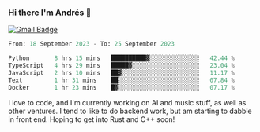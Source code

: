 ### Hi there I'm Andrés :lemon:

[![Gmail Badge](https://img.shields.io/badge/-gmail-c14438?style=flat-square&logo=Gmail&logoColor=white&link=mailto:houshuai0816@gmail.com)](mailto:ahduvvuri@gmail.com)

<!--START_SECTION:waka-->

```python
From: 18 September 2023 - To: 25 September 2023

Python       8 hrs 15 mins   ██████████▓░░░░░░░░░░░░░░   42.44 %
TypeScript   4 hrs 29 mins   █████▓░░░░░░░░░░░░░░░░░░░   23.04 %
JavaScript   2 hrs 10 mins   ██▓░░░░░░░░░░░░░░░░░░░░░░   11.17 %
Text         1 hr 31 mins    ██░░░░░░░░░░░░░░░░░░░░░░░   07.84 %
Docker       1 hr 23 mins    █▓░░░░░░░░░░░░░░░░░░░░░░░   07.17 %
```

<!--END_SECTION:waka-->

I love to code, and I'm currently working on AI and music stuff, as well as other ventures. I tend to like to do backend work, but am starting to dabble in front end. Hoping to get into Rust and C++ soon!
